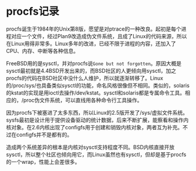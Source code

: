 # procfs记录

procfs诞生于1984年的Unix第8版，愿望是对ptrace的一种改良。起初是每个进程对应一个文件，经过Plan9改造成伪文件系统，且成了Linux的代码来源，所以在Linux用得非常多。Linux多年的改进，已经不限于进程的内容，还加入了CPU、内存、中断等各种信息。

FreeBSD用的是sysctl，并对procfs说`Gone but not forgotten`。原因大概是sysctl最初就是4.4BSD开发出来的，而BSD社区的人更倾向用sysctl，加之procfs的代码在BSD社区中没什么人维护，所以就逐渐转移了。Linux的/proc/sys/也具备类似sysctl的功能，命名风格很像但不相同。类似的，solaris的kstat的实现是用ioctl去操作/dev/kstat。sysctl和solaris都是专属命令工具。相应的，/proc伪文件系统，可以直线用各种命令行工具操作。

因为procfs下被塞进了太多东西，所以Linux的2.5版开发了/sys/虚拟文件系统。
sysfs最初是设计用于提供设备驱动的统计数据，后来不断扩展，能察看和操作内核对象。在2.6内核出现了configfs用于创建和销毁内核对象，两者互为补充。不过在configfs并不是都有的。

造成两个系统差异的根本是内核对sysctl支持程度不同。BSD内核直接开放sysctl，所以整个社区也倾向用它，而Linux虽然也有sysctl，但却是基于procfs的一个wrap，性能上会差很多。
